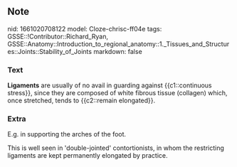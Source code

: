 ## Note
nid: 1661020708122
model: Cloze-chrisc-ff04e
tags: GSSE::!Contributor::Richard_Ryan, GSSE::Anatomy::Introduction_to_regional_anatomy::1._Tissues_and_Structures::Joints::Stability_of_Joints
markdown: false

### Text
<div class='toggle'>
  <strong>Ligaments</strong> are usually of no avail in guarding
  against {{c1::continuous stress}}, since they are composed of
  white fibrous tissue (collagen) which, once stretched, tends to
  {{c2::remain elongated}}.
</div>

### Extra
<p id="a5ee3d13-9b92-4c00-bc39-005fa3d00612" class="">E.g. in
supporting the arches of the foot.
<p id="adf78013-bf43-40d1-80bb-48a4316b22c3" class="">This is well
seen in 'double-jointed' contortionists, in whom the restricting
ligaments are kept permanently elongated by practice.
